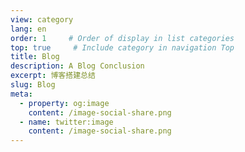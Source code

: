 ```yaml
---
view: category
lang: en
order: 1     # Order of display in list categories
top: true     # Include category in navigation Top
title: Blog
description: A Blog Conclusion
excerpt: 博客搭建总结
slug: Blog
meta:
  - property: og:image
    content: /image-social-share.png
  - name: twitter:image
    content: /image-social-share.png
---
```

